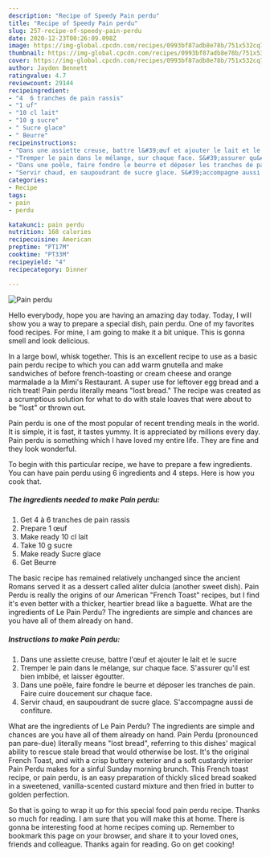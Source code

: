```yaml
---
description: "Recipe of Speedy Pain perdu"
title: "Recipe of Speedy Pain perdu"
slug: 257-recipe-of-speedy-pain-perdu
date: 2020-12-23T00:26:09.098Z
image: https://img-global.cpcdn.com/recipes/0993bf87adb8e78b/751x532cq70/pain-perdu-photo-principale-de-la-recette.jpg
thumbnail: https://img-global.cpcdn.com/recipes/0993bf87adb8e78b/751x532cq70/pain-perdu-photo-principale-de-la-recette.jpg
cover: https://img-global.cpcdn.com/recipes/0993bf87adb8e78b/751x532cq70/pain-perdu-photo-principale-de-la-recette.jpg
author: Jayden Bennett
ratingvalue: 4.7
reviewcount: 29144
recipeingredient:
- "4  6 tranches de pain rassis"
- "1 uf"
- "10 cl lait"
- "10 g sucre"
- " Sucre glace"
- " Beurre"
recipeinstructions:
- "Dans une assiette creuse, battre l&#39;œuf et ajouter le lait et le sucre"
- "Tremper le pain dans le mélange, sur chaque face. S&#39;assurer qu&#39;il est bien imbibé, et laisser égoutter."
- "Dans une poêle, faire fondre le beurre et déposer les tranches de pain. Faire cuire doucement sur chaque face."
- "Servir chaud, en saupoudrant de sucre glace. S&#39;accompagne aussi de confiture."
categories:
- Recipe
tags:
- pain
- perdu

katakunci: pain perdu 
nutrition: 168 calories
recipecuisine: American
preptime: "PT17M"
cooktime: "PT33M"
recipeyield: "4"
recipecategory: Dinner

---
```



![Pain perdu](https://img-global.cpcdn.com/recipes/0993bf87adb8e78b/751x532cq70/pain-perdu-photo-principale-de-la-recette.jpg)

Hello everybody, hope you are having an amazing day today. Today, I will show you a way to prepare a special dish, pain perdu. One of my favorites food recipes. For mine, I am going to make it a bit unique. This is gonna smell and look delicious.

In a large bowl, whisk together. This is an excellent recipe to use as a basic pain perdu recipe to which you can add warm gnutella and make sandwiches of before french-toasting or cream cheese and orange marmalade a la Mimi&#39;s Restaurant. A super use for leftover egg bread and a rich treat! Pain perdu literally means &#34;lost bread.&#34; The recipe was created as a scrumptious solution for what to do with stale loaves that were about to be &#34;lost&#34; or thrown out.

Pain perdu is one of the most popular of recent trending meals in the world. It is simple, it is fast, it tastes yummy. It is appreciated by millions every day. Pain perdu is something which I have loved my entire life. They are fine and they look wonderful.


To begin with this particular recipe, we have to prepare a few ingredients. You can have pain perdu using 6 ingredients and 4 steps. Here is how you cook that.

<!--inarticleads1-->

##### The ingredients needed to make Pain perdu:

1. Get 4 à 6 tranches de pain rassis
1. Prepare 1 œuf
1. Make ready 10 cl lait
1. Take 10 g sucre
1. Make ready  Sucre glace
1. Get  Beurre


The basic recipe has remained relatively unchanged since the ancient Romans served it as a dessert called aliter dulcia (another sweet dish). Pain Perdu is really the origins of our American &#34;French Toast&#34; recipes, but I find it&#39;s even better with a thicker, heartier bread like a baguette. What are the ingredients of Le Pain Perdu? The ingredients are simple and chances are you have all of them already on hand. 

<!--inarticleads2-->

##### Instructions to make Pain perdu:

1. Dans une assiette creuse, battre l&#39;œuf et ajouter le lait et le sucre
1. Tremper le pain dans le mélange, sur chaque face. S&#39;assurer qu&#39;il est bien imbibé, et laisser égoutter.
1. Dans une poêle, faire fondre le beurre et déposer les tranches de pain. Faire cuire doucement sur chaque face.
1. Servir chaud, en saupoudrant de sucre glace. S&#39;accompagne aussi de confiture.


What are the ingredients of Le Pain Perdu? The ingredients are simple and chances are you have all of them already on hand. Pain Perdu (pronounced pan pare-due) literally means &#34;lost bread&#34;, referring to this dishes&#39; magical ability to rescue stale bread that would otherwise be lost. It&#39;s the original French Toast, and with a crisp buttery exterior and a soft custardy interior Pain Perdu makes for a sinful Sunday morning brunch. This French toast recipe, or pain perdu, is an easy preparation of thickly sliced bread soaked in a sweetened, vanilla-scented custard mixture and then fried in butter to golden perfection. 

So that is going to wrap it up for this special food pain perdu recipe. Thanks so much for reading. I am sure that you will make this at home. There is gonna be interesting food at home recipes coming up. Remember to bookmark this page on your browser, and share it to your loved ones, friends and colleague. Thanks again for reading. Go on get cooking!
